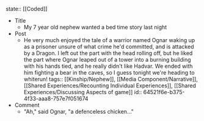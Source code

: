 state:: [[Coded]]

- Title
	- My 7 year old nephew wanted a bed time story last night
- Post
	- He very much enjoyed the tale of a warrior named Ognar waking up as a prisoner unsure of what crime he'd committed, and is attacked by a Dragon. I left out the part with the head rolling off, but he liked the part where Ognar leaped out of a tower into a burning building with his hands tied, and he really didn't like Hadvar. We ended with him fighting a bear in the caves, so I guess tonight we're heading to whiterun!
	  tags:: [[Kinship/Nephew]], [[Media Component/Narrative]], [[Shared Experiences/Recounting Individual Experiences]], [[Shared Experiences/Discussing Aspects of game]]
	  id:: 64521f6e-b375-4f33-aaa8-757e7f051674
- Comment
	- "Ah," said Ognar, "a defenceless chicken..."
